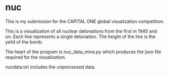 # nuc

This is my submission for the CAPITAL ONE global visualization competition.

This is a visualization of all nuclear detonations from the first in 1945 and on. Each line represents
a single detonation. The height of the line is the yeild of the bomb.

The heart of the program is nuc_data_mine.py
which produces the json file required for the visualization.

nucdata.txt includes the unprocessed data.
